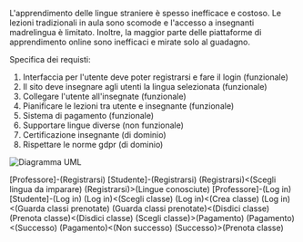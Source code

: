 L'apprendimento delle lingue straniere è spesso inefficace e costoso. Le lezioni tradizionali in aula sono scomode e l'accesso a insegnanti madrelingua è limitato. 
Inoltre, la maggior parte delle piattaforme di apprendimento online sono inefficaci e mirate solo al guadagno.

Specifica dei requisti:
1. Interfaccia per l'utente deve poter registrarsi e fare il login (funzionale)
2. Il sito deve insegnare agli utenti la lingua selezionata (funzionale)
3. Collegare l'utente all'insegnate (funzionale)
4. Pianificare le lezioni tra utente e insegnante (funzionale)
5. Sistema di pagamento (funzionale)
6. Supportare lingue diverse (non funzionale)
7. Certificazione insegnante (di dominio)
8. Rispettare le norme gdpr (di dominio)

![Diagramma UML](https://yuml.me/diagram/scruffy/usecase/[Professore]-(Registrarsi),%20[Studente]-(Registrarsi),%20(Registrarsi)%3C(Scegli%20lingua%20da%20imparare),%20(Registrarsi)%3E(Lingue%20conosciute),%20[Professore]-(Log%20in),%20[Studente]-(Log%20in),%20(Log%20in)%3C(Scegli%20classe),%20(Log%20in)%3C(Crea%20classe),%20(Log%20in)%3C(Guarda%20classi%20prenotate),%20(Guarda%20classi%20prenotate)%3C(Disdici%20classe),%20(Prenota%20classe)%3C(Disdici%20classe),%20(Scegli%20classe)%3E(Pagamento),%20(Pagamento)%3C(Successo),%20(Pagamento)%3C(Non%20successo),%20(Successo)%3E(Prenota%20classe))


[Professore]-(Registrarsi)
[Studente]-(Registrarsi)
(Registrarsi)<(Scegli lingua da imparare)
(Registrarsi)>(Lingue conosciute)
[Professore]-(Log in)
[Studente]-(Log in)
(Log in)<(Scegli classe)
(Log in)<(Crea classe)
(Log in)<(Guarda classi prenotate)
(Guarda classi prenotate)<(Disdici classe)
(Prenota classe)<(Disdici classe)
(Scegli classe)>(Pagamento)
(Pagamento)<(Successo)
(Pagamento)<(Non successo)
(Successo)>(Prenota classe)
